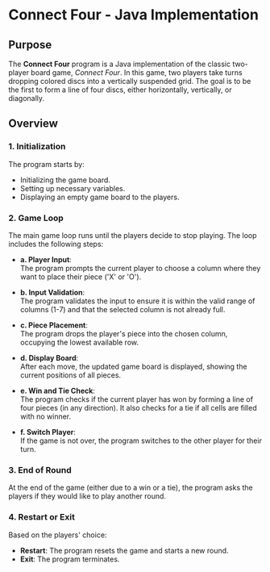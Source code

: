 # Connect Four - Java Implementation

## Purpose

The **Connect Four** program is a Java implementation of the classic two-player board game, *Connect Four*. In this game, two players take turns dropping colored discs into a vertically suspended grid. The goal is to be the first to form a line of four discs, either horizontally, vertically, or diagonally.

## Overview

### 1. Initialization

The program starts by:
- Initializing the game board.
- Setting up necessary variables.
- Displaying an empty game board to the players.

### 2. Game Loop

The main game loop runs until the players decide to stop playing. The loop includes the following steps:

- **a. Player Input**:  
  The program prompts the current player to choose a column where they want to place their piece ('X' or 'O').

- **b. Input Validation**:  
  The program validates the input to ensure it is within the valid range of columns (1-7) and that the selected column is not already full.

- **c. Piece Placement**:  
  The program drops the player's piece into the chosen column, occupying the lowest available row.

- **d. Display Board**:  
  After each move, the updated game board is displayed, showing the current positions of all pieces.

- **e. Win and Tie Check**:  
  The program checks if the current player has won by forming a line of four pieces (in any direction). It also checks for a tie if all cells are filled with no winner.

- **f. Switch Player**:  
  If the game is not over, the program switches to the other player for their turn.

### 3. End of Round

At the end of the game (either due to a win or a tie), the program asks the players if they would like to play another round.

### 4. Restart or Exit

Based on the players' choice:
- **Restart**: The program resets the game and starts a new round.
- **Exit**: The program terminates.
